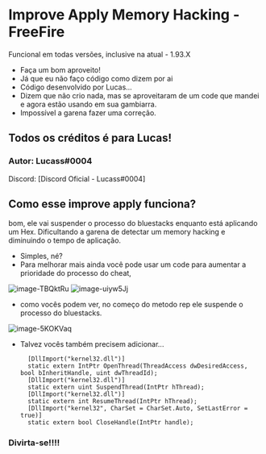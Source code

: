 # Improve Apply Memory Hacking - FreeFire
Funcional em todas versões, inclusive na atual - 1.93.X
- Faça um bom aproveito!
- Já que eu não faço código como dizem por ai
- Código desenvolvido por Lucas...
- Dizem que não crio nada, mas se aproveitaram de um code que mandei e agora estão usando em sua gambiarra.
- Impossível a garena fazer uma correção.

## Todos os créditos é para Lucas!
### Autor: Lucass#0004
Discord: [Discord Oficial - Lucass#0004]

## Como esse improve apply funciona?

bom, ele vai suspender o processo do bluestacks enquanto está aplicando um Hex. Dificultando a garena de detectar um memory hacking e diminuindo o tempo de aplicação.
+ Simples, né?
+ Para melhorar mais ainda você pode usar um code para aumentar a prioridade do processo do cheat,

![image-TBQktRu](https://i.imgur.com/TBQktRu.png)
![image-uiyw5Jj](https://i.imgur.com/uiyw5Jj.png)

+ como vocês podem ver, no começo do metodo rep ele suspende o processo do bluestacks.

![image-5KOKVaq](https://i.imgur.com/5KOKVaq.png)


+ Talvez vocês também precisem adicionar...

        [DllImport("kernel32.dll")]
        static extern IntPtr OpenThread(ThreadAccess dwDesiredAccess, bool bInheritHandle, uint dwThreadId);
        [DllImport("kernel32.dll")]
        static extern uint SuspendThread(IntPtr hThread);
        [DllImport("kernel32.dll")]
        static extern int ResumeThread(IntPtr hThread);
        [DllImport("kernel32", CharSet = CharSet.Auto, SetLastError = true)]
        static extern bool CloseHandle(IntPtr handle);
        
### Divirta-se!!!!
